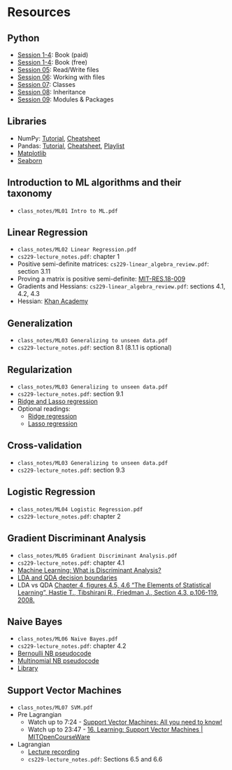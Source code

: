 # Resources
## Python
- [Session 1-4](https://g.co/kgs/qjVcg7e): Book (paid)
- [Session 1-4](https://automatetheboringstuff.com/): Book (free)
- [Session 05](https://realpython.com/read-write-files-python): Read/Write files
- [Session 06](https://realpython.com/working-with-files-in-python): Working with files
- [Session 07](https://realpython.com/python3-object-oriented-programming): Classes
- [Session 08](https://realpython.com/python3-object-oriented-programming): Inheritance
- [Session 09](https://realpython.com/python-modules-packages): Modules & Packages

## Libraries
- NumPy: [Tutorial](https://numpy.org/devdocs/user/quickstart.html), [Cheatsheet](https://images.datacamp.com/image/upload/v1676302459/Marketing/Blog/Numpy_Cheat_Sheet.pdf)
- Pandas: [Tutorial](https://pandas.pydata.org/docs/user_guide/10min.html#min), [Cheatsheet](https://pandas.pydata.org/Pandas_Cheat_Sheet.pdf), [Playlist](https://youtube.com/playlist?list=PL-osiE80TeTsWmV9i9c58mdDCSskIFdDS&si=aTa8e6_zZV_mB7kx)
- [Matplotlib](https://matplotlib.org/stable/users/explain/quick_start.html#quick-start)
- [Seaborn](https://seaborn.pydata.org/examples/index.html)

## Introduction to ML algorithms and their taxonomy
- `class_notes/ML01 Intro to ML.pdf`

## Linear Regression
- `class_notes/ML02 Linear Regression.pdf`
- `cs229-lecture_notes.pdf`: chapter 1
- Positive semi-definite matrices: `cs229-linear_algebra_review.pdf`: section 3.11
- Proving a matrix is positive semi-definite: [MIT-RES.18-009](https://youtu.be/ojUQk_GNQbQ)
- Gradients and Hessians: `cs229-linear_algebra_review.pdf`: sections 4.1, 4.2, 4.3
- Hessian: [Khan Academy](https://youtu.be/LbBcuZukCAw)

## Generalization
- `class_notes/ML03 Generalizing to unseen data.pdf`
- `cs229-lecture_notes.pdf`: section 8.1 (8.1.1 is optional)

## Regularization
- `class_notes/ML03 Generalizing to unseen data.pdf`
- ⁠`cs229-lecture_notes.pdf`: section 9.1
- [⁠Ridge and Lasso regression](https://www.ibm.com/topics/regularization)
- Optional readings:
    - [Ridge regression](https://www.ibm.com/topics/ridge-regression)
    - [Lasso regression](https://www.ibm.com/topics/lasso-regression)

## Cross-validation
- `class_notes/ML03 Generalizing to unseen data.pdf`
- `cs229-lecture_notes.pdf`: section 9.3

## Logistic Regression
- `class_notes/ML04 Logistic Regression.pdf`
- `cs229-lecture_notes.pdf`: chapter 2

## Gradient Discriminant Analysis
- `class_notes/ML05 Gradient Discriminant Analysis.pdf`
- `cs229-lecture_notes.pdf`: chapter 4.1
- [Machine Learning: What is Discriminant Analysis?](https://youtu.be/eBm8Uo9yhwI)
- [LDA and QDA decision boundaries](https://scikit-learn.org/1.5/_images/sphx_glr_plot_lda_qda_001.png)
- LDA vs QDA [Chapter 4, figures 4.5, 4.6 “The Elements of Statistical Learning”, Hastie T., Tibshirani R., Friedman J., Section 4.3, p.106-119, 2008.](https://www.sas.upenn.edu/~fdiebold/NoHesitations/BookAdvanced.pdf)

## Naive Bayes
- `class_notes/ML06 Naive Bayes.pdf`
- `cs229-lecture_notes.pdf`: chapter 4.2
- [Bernoulli NB pseudocode](https://nlp.stanford.edu/IR-book/html/htmledition/the-bernoulli-model-1.html)
- [Multinomial NB pseudocode](https://nlp.stanford.edu/IR-book/html/htmledition/naive-bayes-text-classification-1.html)
- [Library](https://scikit-learn.org/stable/api/sklearn.naive_bayes.html)

## Support Vector Machines
- `class_notes/ML07 SVM.pdf`
- Pre Lagrangian
    - Watch up to 7:24 - [Support Vector Machines: All you need to know!](https://youtu.be/ny1iZ5A8ilA?si=Ojn3UTEmc-Jqdv2F)
    - Watch up to 23:47 - [16. Learning: Support Vector Machines | MITOpenCourseWare](https://youtu.be/_PwhiWxHK8o?si=y4iZ77vXcarF1Zmf)
- Lagrangian
    - [Lecture recording](https://csciitd-my.sharepoint.com/:v:/g/personal/csz228001_iitd_ac_in/Eb9fqyoLMb1Pq6CDjoGnSBcBgLNyQE6fsTWu13JABy_eKg?e=ORDc56&nav=eyJyZWZlcnJhbEluZm8iOnsicmVmZXJyYWxBcHAiOiJTdHJlYW1XZWJBcHAiLCJyZWZlcnJhbFZpZXciOiJTaGFyZURpYWxvZy1MaW5rIiwicmVmZXJyYWxBcHBQbGF0Zm9ybSI6IldlYiIsInJlZmVycmFsTW9kZSI6InZpZXcifX0%3D)
    - `cs229-lecture_notes.pdf`: Sections 6.5 and 6.6
